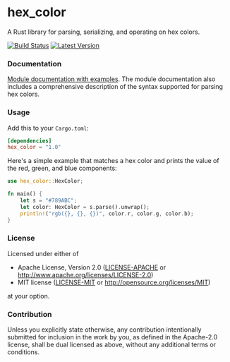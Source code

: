# hex_color

A Rust library for parsing, serializing, and operating on hex colors.

[![Build Status]][actions]
[![Latest Version]][crates.io]

[Build Status]: https://img.shields.io/github/workflow/status/seancroach/hex_color/ci?logo=github
[actions]: https://github.com/seancroach/hex_color/actions/workflows/ci.yml
[Latest Version]: https://img.shields.io/crates/v/hex_color?logo=rust
[crates.io]: https://crates.io/crates/hex_color

### Documentation

[Module documentation with examples](https://docs.rs/hex_color). The module documentation also
includes a comprehensive description of the syntax supported for parsing hex colors.

### Usage

Add this to your `Cargo.toml`:

```toml
[dependencies]
hex_color = "1.0"
```

Here's a simple example that matches a hex color and prints the value of the red, green, and blue
components:

```rust
use hex_color::HexColor;

fn main() {
    let s = "#789ABC";
    let color: HexColor = s.parse().unwrap();
    println!("rgb({}, {}, {})", color.r, color.g, color.b);
}
```

### License

Licensed under either of

-   Apache License, Version 2.0
    ([LICENSE-APACHE](LICENSE-APACHE) or http://www.apache.org/licenses/LICENSE-2.0)
-   MIT license
    ([LICENSE-MIT](LICENSE-MIT) or http://opensource.org/licenses/MIT)

at your option.

### Contribution

Unless you explicitly state otherwise, any contribution intentionally submitted
for inclusion in the work by you, as defined in the Apache-2.0 license, shall be
dual licensed as above, without any additional terms or conditions.
